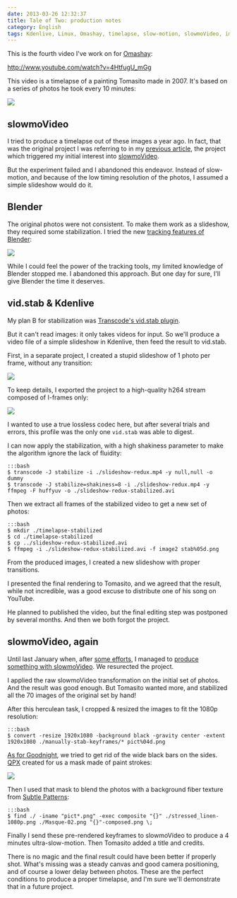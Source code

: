 ```yaml
---
date: 2013-03-26 12:32:37
title: Tale of Two: production notes
category: English
tags: Kdenlive, Linux, Omashay, timelapse, slow-motion, slowmoVideo, imagemagick, transcode, vid.stab, Blender
---
```


This is the fourth video I've work on for [Omashay](http://omashay.com):

http://www.youtube.com/watch?v=4HtfugU_mGg

This video is a timelapse of a painting Tomasito made in 2007. It's based on a series of photos he took every 10 minutes:

![](/uploads/2012/tale-of-two-timelapse.png)


## slowmoVideo

I tried to produce a timelapse out of these images a year ago. In fact, that was the original project I was referring to in my [previous article](http://kevin.deldycke.com/2013/03/goodnight-video/), the project which triggered my initial interest into [slowmoVideo](http://slowmovideo.granjow.net/).

But the experiment failed and I abandoned this endeavor. Instead of slow-motion, and because of the low timing resolution of the photos, I assumed a simple slideshow would do it.


## Blender

The original photos were not consistent. To make them work as a slideshow, they required some stabilization. I tried the new [tracking features of Blender](http://wiki.blender.org/index.php/Doc:2.6/Manual/Motion_Tracking):

![](/uploads/2013/blender-timlapse-stabilization.jpg)

While I could feel the power of the tracking tools, my limited knowledge of Blender stopped me. I abandoned this approach. But one day for sure, I'll give Blender the time it deserves.


## vid.stab & Kdenlive

My plan B for stabilization was [Transcode's vid.stab plugin](http://kevin.deldycke.com/2012/02/stabilizing-cute-baby-goats/).

But it can't read images: it only takes videos for input. So we'll produce a video file of a simple slideshow in Kdenlive, then feed the result to vid.stab.

First, in a separate project, I created a stupid slideshow of 1 photo per frame, without any transition:

![](/uploads/2012/redux-generation.png)

To keep details, I exported the project to a high-quality h264 stream composed of I-frames only:

![](/uploads/2012/export.png)

I wanted to use a true lossless codec here, but after several trials and errors, this profile was the only one <code>vid.stab</code> was able to digest.

I can now apply the stabilization, with a high shakiness parameter to make the algorithm ignore the lack of fluidity:

    :::bash
    $ transcode -J stabilize -i ./slideshow-redux.mp4 -y null,null -o dummy
    $ transcode -J stabilize=shakiness=8 -i ./slideshow-redux.mp4 -y ffmpeg -F huffyuv -o ./slideshow-redux-stabilized.avi

Then we extract all frames of the stabilized video to get a new set of photos:

    :::bash
    $ mkdir ./timelapse-stabilized
    $ cd ./timelapse-stabilized
    $ cp ../slideshow-redux-stabilized.avi
    $ ffmpeg -i ./slideshow-redux-stabilized.avi -f image2 stab%05d.png

From the produced images, I created a new slideshow with proper transitions.

I presented the final rendering to Tomasito, and we agreed that the result, while not incredible, was a good excuse to distribute one of his song on YouTube.

He planned to published the video, but the final editing step was postponed by several months. And then we both forgot the project.


## slowmoVideo, again

Until last January when, after [some efforts](http://kevin.deldycke.com/2013/02/slowmo-video-ubuntu-12-10/), I managed to [produce something with slowmoVideo](http://kevin.deldycke.com/2013/03/goodnight-video/). We resurected the project.

I applied the raw slowmoVideo transformation on the initial set of photos. And the result was good enough. But Tomasito wanted more, and stabilized all the 70 images of the original set by hand!

After this herculean task, I cropped & resized the images to fit the 1080p resolution:

    :::bash
    $ convert -resize 1920x1080 -background black -gravity center -extent 1920x1080 ./manually-stab-keyframes/* pict%04d.png

[As for Goodnight](http://kevin.deldycke.com/2013/03/goodnight-video/), we tried to get rid of the wide black bars on the sides. [QPX](http://wqpx.wordpress.com) created for us a mask made of paint strokes:

![](/uploads/2013/video-mask.png)

Then I used that mask to blend the photos with a background fiber texture from [Subtle Patterns](http://subtlepatterns.com):

    :::bash
    $ find ./ -iname "pict*.png" -exec composite "{}" ./stressed_linen-1080p.png ./Masque-02.png "{}"-composed.png \;

Finally I send these pre-rendered keyframes to slowmoVideo to produce a 4 minutes ultra-slow-motion. Then Tomasito added a title and credits.

There is no magic and the final result could have been better if properly shot. What's missing was a steady canvas and good camera positioning, and of course a lower delay between photos. These are the perfect conditions to produce a proper timelapse, and I'm sure we'll demonstrate that in a future project.
